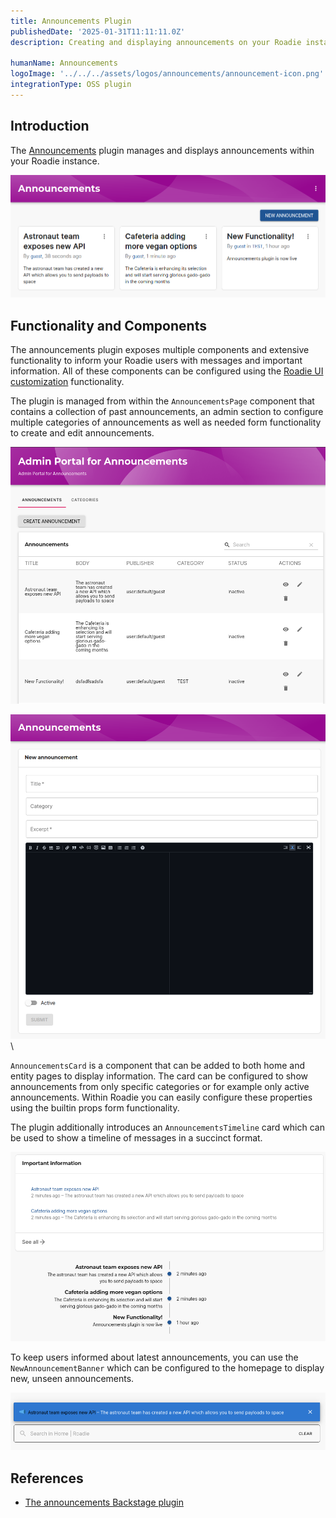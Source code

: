 ```yaml
---
title: Announcements Plugin
publishedDate: '2025-01-31T11:11:11.0Z'
description: Creating and displaying announcements on your Roadie instance

humanName: Announcements
logoImage: '../../../assets/logos/announcements/announcement-icon.png'
integrationType: OSS plugin
---
```


## Introduction

The [Announcements](https://github.com/backstage/community-plugins/tree/main/workspaces/announcements) plugin manages and displays announcements within your Roadie instance.

![announcements-plugin-overview.png](announcements-plugin-overview.png)

## Functionality and Components

The announcements plugin exposes multiple components and extensive functionality to inform your Roadie users with messages and important information. All of these components can be configured using the [Roadie UI customization](/docs/getting-started/configure-ui/) functionality.

The plugin is managed from within the `AnnouncementsPage` component that contains a collection of past announcements, an admin section to configure multiple categories of announcements as well as needed form functionality to create and edit announcements.

![announcements-admin-portal.png](announcements-admin-portal.png)

![new-announcement-form.png](new-announcement-form.png)
\

`AnnouncementsCard` is a component that can be added to both home and entity pages to display information. The card can be configured to show announcements from only specific categories or for example only active announcements. Within Roadie you can easily configure these properties using the builtin props form functionality.

The plugin additionally introduces an `AnnouncementsTimeline` card which can be used to show a timeline of messages in a succinct format.


![announcements-cards.png](announcements-cards.png)


To keep users informed about latest announcements, you can use the `NewAnnouncementBanner` which can be configured to the homepage to display new, unseen announcements.

![announcement-banner.png](announcement-banner.png)





## References

- [The announcements Backstage plugin](https://github.com/backstage/community-plugins/tree/main/workspaces/announcements) 

